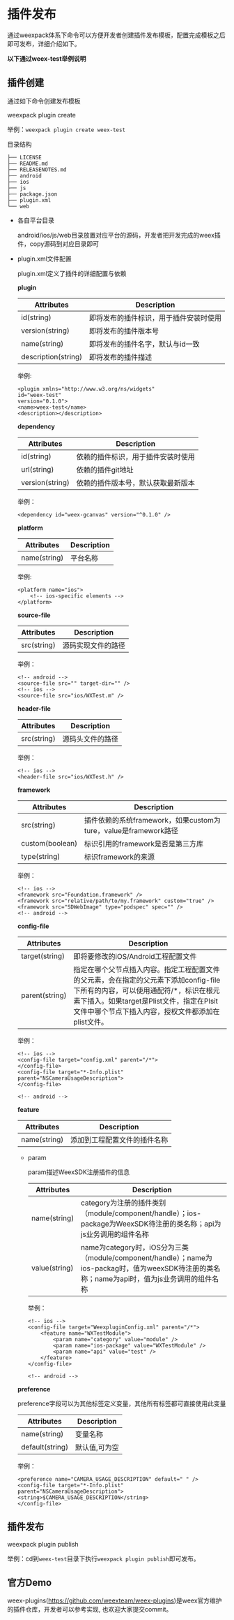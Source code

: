 # 插件发布

通过weexpack体系下命令可以方便开发者创建插件发布模板，配置完成模板之后即可发布，详细介绍如下。


**以下通过weex-test举例说明**
## 插件创建

通过如下命令创建发布模板

weexpack plugin create

举例：`weexpack plugin create weex-test`

目录结构


	├── LICENSE
	├── README.md
	├── RELEASENOTES.md
	├── android
	├── ios
	├── js
	├── package.json
	├── plugin.xml
	└── web

* 各自平台目录

	android/ios/js/web目录放置对应平台的源码，开发者把开发完成的weex插件，copy源码到对应目录即可


* plugin.xml文件配置

	plugin.xml定义了插件的详细配置与依赖

	**plugin**

	Attributes | Description
	----|-----
	id(string) |   即将发布的插件标识，用于插件安装时使用
	version(string) | 即将发布的插件版本号
	name(string) | 即将发布的插件名字，默认与id一致
	description(string) | 即将发布的插件描述
	
	举例:
	
	```
	<plugin xmlns="http://www.w3.org/ns/widgets"
    id="weex-test"
    version="0.1.0">
    <name>weex-test</name>
    <description></description>
	```
		
	**dependency**
	
	Attributes | Description
	----|-----
	id(string) |   依赖的插件标识，用于插件安装时使用
	url(string) | 依赖的插件git地址
	version(string) | 依赖的插件版本号，默认获取最新版本
	
	举例：
	
	```
	<dependency id="weex-gcanvas" version="^0.1.0" />
	```
	
	**platform**
	
	Attributes | Description
	----|-----
	name(string) |   平台名称
	
	举例:
	
	```
	<platform name="ios">
  		<!-- ios-specific elements -->
	</platform>
	```
	
	**source-file**
	
	Attributes | Description
	----|-----
	src(string) |   源码实现文件的路径
	
	举例：
	
	```
	<!-- android -->
	<source-file src="" target-dir="" />
	<!-- ios -->
	<source-file src="ios/WXTest.m" />
	```
	
	**header-file**
	
	Attributes | Description
	----|-----
	src(string) |   源码头文件的路径
	
	举例：
	
	```
	<!-- ios -->
	<header-file src="ios/WXTest.h" />
	```
	
	**framework**
	
	Attributes | Description
	----|-----
	src(string) |   插件依赖的系统framework，如果custom为ture，value是framework路径
	custom(boolean) | 标识引用的framework是否是第三方库
	type(string) | 标识framework的来源
	
	举例：
	
	```
	<!-- ios -->
	<framework src="Foundation.framework" />
	<framework src="relative/path/to/my.framework" custom="true" />
    <framework src="SDWebImage" type="podspec" spec="" />
    <!-- android -->
	```
	
	**config-file**
	
	Attributes | Description
	----|-----
	target(string) | 即将要修改的iOS/Android工程配置文件
	parent(string) | 指定在哪个父节点插入内容。指定工程配置文件的父元素，会在指定的父元素下添加config-file下所有的内容，可以使用通配符/*，标识在根元素下插入。如果target是Plist文件，指定在Plsit文件中哪个节点下插入内容，授权文件都添加在plist文件。
	
	举例：
	
	```
	<!-- ios -->
	<config-file target="config.xml" parent="/*">
    </config-file>
    <config-file target="*-Info.plist" parent="NSCameraUsageDescription">
	</config-file>
	
	<!-- android -->
	```
	
	**feature**
	
	Attributes | Description
	----|-----
	name(string) | 添加到工程配置文件的插件名称
	
	* param  
		
		 param描述WeexSDK注册插件的信息
		 
		Attributes | Description
		----|-----
		name(string) | category为注册的插件类别（module/component/handle）；ios-package为WeexSDK待注册的类名称；api为js业务调用的组件名称
		value(string) | name为category时，iOS分为三类（module/component/handle）；name为ios-packag时，值为weexSDK待注册的类名称；name为api时，值为js业务调用的组件名称
		
		
		举例：
	
		```
		<!-- ios -->
		<config-file target="WeexpluginConfig.xml" parent="/*">
			<feature name="WXTestModule">
        		<param name="category" value="module" />
	        	<param name="ios-package" value="WXTestModule" />
    	    	<param name="api" value="test" />
        	</feature>
	    </config-file>
	    
	    <!-- android -->
		```
	
	**preference**
	
	preference字段可以为其他标签定义变量，其他所有标签都可直接使用此变量
	
	Attributes | Description
	----|-----
	name(string) | 变量名称
	default(string)	| 默认值,可为空
		
	举例：
	
	```
	<preference name="CAMERA_USAGE_DESCRIPTION" default=" " />
    <config-file target="*-Info.plist" parent="NSCameraUsageDescription">		<string>$CAMERA_USAGE_DESCRIPTION</string>
	</config-file>
	```
	

## 插件发布

weexpack plugin publish

举例：cd到`weex-test`目录下执行`weexpack plugin publish`即可发布。

## 官方Demo
weex-plugins(https://github.com/weexteam/weex-plugins)是weex官方维护的插件仓库，开发者可以参考实现, 也欢迎大家提交commit。
